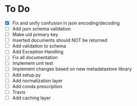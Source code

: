 # To Do

- [X] Fix and unify confusion in json encoding/decoding
- [ ] Add json schema validation
- [ ] Make uid primary key
- [ ] Inserted documents should NOT be returned
- [ ] Add validation to schema
- [ ] Add Exception Handling
- [ ] Fix all documentation
- [ ] Implement unit test
- [ ] Implement changes based on new metadatastore library
- [ ] Add setup.py
- [ ] Add normalization layer
- [ ] Add conda prescription
- [ ] Travis 
- [ ] Add caching layer